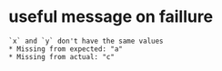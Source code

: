 # useful message on faillure

    `x` and `y` don't have the same values
    * Missing from expected: "a"
    * Missing from actual: "c"
    

